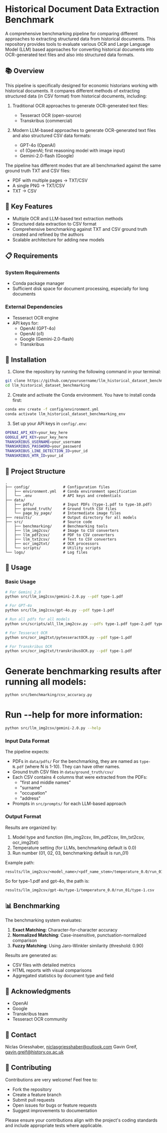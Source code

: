 # Historical Document Data Extraction Benchmark

A comprehensive benchmarking pipeline for comparing different approaches to extracting structured data from historical documents. This repository provides tools to evaluate various OCR and Large Language Model (LLM) based approaches for converting historical documents into OCR-generated text files and also into structured data formats.

## 📚 Overview

This pipeline is specifically designed for economic historians working with historical documents. It compares different methods of extracting structured data (in CSV format) from historical documents, including:

1. Traditional OCR approaches to generate OCR-generated text files:
   - Tesseract OCR (open-source)
   - Transkribus (commercial)

2. Modern LLM-based approaches to generate OCR-generated text files and also structured CSV data formats:
   - GPT-4o (OpenAI)
   - o1 (OpenAI; first reasoning model with image input)
   - Gemini-2.0-flash (Google)

The pipeline has different modes that are all benchmarked against the same ground truth TXT and CSV files:
- PDF with multiple pages → TXT/CSV
- A single PNG → TXT/CSV
- TXT → CSV

## 🎯 Key Features

- Multiple OCR and LLM-based text extraction methods
- Structured data extraction to CSV format
- Comprehensive benchmarking against TXT and CSV ground truth created and refined by the authors
- Scalable architecture for adding new models

## 📋 Requirements

### System Requirements
- Conda package manager
- Sufficient disk space for document processing, especially for long documents

### External Dependencies
- Tesseract OCR engine
- API keys for:
  - OpenAI (GPT-4o)
  - OpenAI (o1)
  - Google (Gemini-2.0-flash)
  - Transkribus

## 🚀 Installation

1. Clone the repository by running the following command in your terminal:
```bash
git clone https://github.com/yourusername/llm_historical_dataset_benchmarking.git
cd llm_historical_dataset_benchmarking
```

2. Create and activate the Conda environment. You have to install conda first:
```bash
conda env create -f config/environment.yml
conda activate llm_historical_dataset_benchmarking_env
```

3. Set up your API keys in `config/.env`:
```bash
OPENAI_API_KEY=your_key_here
GOOGLE_API_KEY=your_key_here
TRANSKRIBUS_USERNAME=your_username
TRANSKRIBUS_PASSWORD=your_password
TRANSKRIBUS_LINE_DETECTION_ID=your_id
TRANSKRIBUS_HTR_ID=your_id
```

## 📁 Project Structure

```
.
├── config/               # Configuration files
│   ├── environment.yml   # Conda environment specification
│   └── .env              # API keys and credentials
├── data/
│   ├── pdfs/             # Input PDFs (type-1.pdf to type-10.pdf)
│   ├── ground_truth/     # Ground truth CSV files
│   └── page_by_page/     # Intermediate image files
├── results/              # Output directory for all models
├── src/                  # Source code
│   ├── benchmarking/     # Benchmarking tools
│   ├── llm_img2csv/      # Image to CSV converters
│   ├── llm_pdf2csv/      # PDF to CSV converters
│   ├── llm_txt2csv/      # Text to CSV converters
│   ├── ocr_img2txt/      # OCR processors
│   └── scripts/          # Utility scripts
└── logs/                 # Log files
```

## 🔧 Usage

### Basic Usage

```bash
# For Gemini 2.0
python src/llm_img2csv/gemini-2.0.py --pdf type-1.pdf

# For GPT-4o
python src/llm_img2csv/gpt-4o.py --pdf type-1.pdf

# Run all pdfs for all models
python src/scripts/all_llm_img2csv.py --pdfs type-1.pdf type-2.pdf type-3.pdf ... --models gemini-2.0 gpt-4o

# For Tesseract OCR
python src/ocr_img2txt/pytesseractOCR.py --pdf type-1.pdf

# For Transkribus OCR
python src/ocr_img2txt/transkribusOCR.py --pdf type-1.pdf
```

# Generate benchmarking results after running all models:
```bash
python src/benchmarking/csv_accuracy.py
```

# Run --help for more information:
```bash
python src/llm_img2csv/gemini-2.0.py --help
```

### Input Data Format

The pipeline expects:
- PDFs in `data/pdfs/` For the benchmarking, they are named as `type-N.pdf` (where N is 1-10). They can have other names.
- Ground truth CSV files in `data/ground_truth/csv/`
- Each CSV contains 4 columns that were extracted from the PDFs:
  - "first and middle names"
  - "surname"
  - "occupation"
  - "address"
- Prompts in `src/prompts/` for each LLM-based approach

### Output Format

Results are organized by:
1. Model type and function (llm_img2csv, llm_pdf2csv, llm_txt2csv, ocr_img2txt)
2. Temperature setting (for LLMs, benchmarking default is 0.0)
3. Run number (01, 02, 03, benchmarking default is run_01)

Example path:
```
results/llm_img2csv/<model_name>/<pdf_name_stem>/temperature_0.0/run_01/<pdf_name_stem>.csv
```

So for type-1.pdf and gpt-4o, the path is:
```
results/llm_img2csv/gpt-4o/type-1/temperature_0.0/run_01/type-1.csv
```

## 📊 Benchmarking

The benchmarking system evaluates:
1. **Exact Matching**: Character-for-character accuracy
2. **Normalized Matching**: Case-insensitive, punctuation-normalized comparison
3. **Fuzzy Matching**: Using Jaro-Winkler similarity (threshold: 0.90)

Results are generated as:
- CSV files with detailed metrics
- HTML reports with visual comparisons
- Aggregated statistics by document type and field

## 🙏 Acknowledgments

- OpenAI
- Google
- Transkribus team
- Tesseract OCR community

## 📧 Contact

Niclas Griesshaber, niclasgriesshaber@outlook.com
Gavin Greif, gavin.greif@history.ox.ac.uk

## 👥 Contributing

Contributions are very welcome! Feel free to:
- Fork the repository
- Create a feature branch
- Submit pull requests
- Open issues for bugs or feature requests
- Suggest improvements to documentation

Please ensure your contributions align with the project's coding standards and include appropriate tests where applicable.